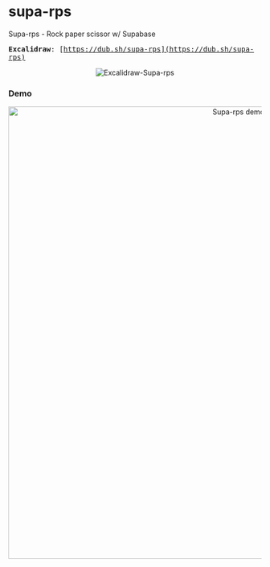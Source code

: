 # supa-rps

Supa-rps - Rock paper scissor w/ Supabase

<samp>**Excalidraw**: [https://dub.sh/supa-rps](https://dub.sh/supa-rps)</samp>

<p align="center">

<img src=".github/excalidraw-supa-rps.png" alt="Excalidraw-Supa-rps">

</p>

### Demo

<p align="center">

<img src="https://github.com/plskx/supa-rps/assets/57343545/e12123e5-d5c5-478a-be8d-256ffcb0a4ba" alt="Supa-rps demo" height="900">

</p>
